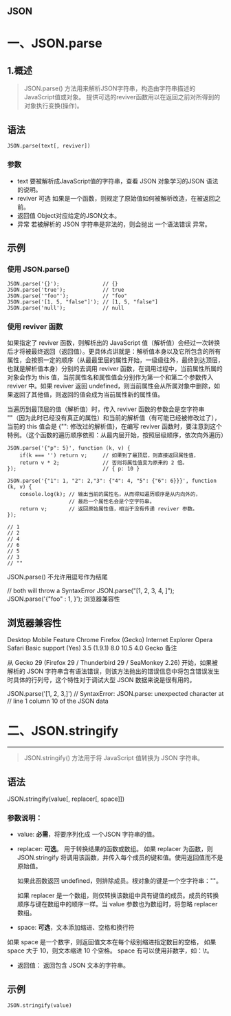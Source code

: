 JSON
---------
# 一、JSON.parse
## 1.概述
> JSON.parse() 
方法用来解析JSON字符串，构造由字符串描述的JavaScript值或对象。
提供可选的reviver函数用以在返回之前对所得到的对象执行变换(操作)。
## 语法
```
JSON.parse(text[, reviver])
```
### 参数
- text
要被解析成JavaScript值的字符串，查看 JSON 对象学习的JSON 语法的说明。
- reviver 可选
如果是一个函数，则规定了原始值如何被解析改造，在被返回之前。
- 返回值
Object对应给定的JSON文本。
- 异常
若被解析的 JSON 字符串是非法的，则会抛出 一个语法错误 异常。
## 示例
### 使用 JSON.parse()
```
JSON.parse('{}');              // {}
JSON.parse('true');            // true
JSON.parse('"foo"');           // "foo"
JSON.parse('[1, 5, "false"]'); // [1, 5, "false"]
JSON.parse('null');            // null
```
### 使用 reviver 函数
如果指定了 reviver 函数，则解析出的 JavaScript 值（解析值）会经过一次转换后才将被最终返回（返回值）。更具体点讲就是：解析值本身以及它所包含的所有属性，会按照一定的顺序（从最最里层的属性开始，一级级往外，最终到达顶层，也就是解析值本身）分别的去调用 reviver 函数，在调用过程中，当前属性所属的对象会作为 this 值，当前属性名和属性值会分别作为第一个和第二个参数传入 reviver 中。如果 reviver 返回 undefined，则当前属性会从所属对象中删除，如果返回了其他值，则返回的值会成为当前属性新的属性值。

当遍历到最顶层的值（解析值）时，传入 reviver 函数的参数会是空字符串 ""（因为此时已经没有真正的属性）和当前的解析值（有可能已经被修改过了），当前的 this 值会是 {"": 修改过的解析值}，在编写 reviver 函数时，要注意到这个特例。（这个函数的遍历顺序依照：从最内层开始，按照层级顺序，依次向外遍历）

```
JSON.parse('{"p": 5}', function (k, v) {
    if(k === '') return v;     // 如果到了最顶层，则直接返回属性值，
    return v * 2;              // 否则将属性值变为原来的 2 倍。
});                            // { p: 10 }

JSON.parse('{"1": 1, "2": 2,"3": {"4": 4, "5": {"6": 6}}}', function (k, v) {
    console.log(k); // 输出当前的属性名，从而得知遍历顺序是从内向外的，
                    // 最后一个属性名会是个空字符串。
    return v;       // 返回原始属性值，相当于没有传递 reviver 参数。
});

// 1
// 2
// 4
// 6
// 5
// 3 
// ""
```
JSON.parse() 不允许用逗号作为结尾

// both will throw a SyntaxError
JSON.parse("[1, 2, 3, 4, ]");
JSON.parse('{"foo" : 1, }');
浏览器兼容性

## 浏览器兼容性
[](https://caniuse.com/#feat=json)
Desktop Mobile
Feature	Chrome	Firefox (Gecko)	Internet Explorer	Opera	Safari
Basic support	(Yes)	3.5 (1.9.1)	8.0	10.5	4.0
Gecko 备注

从 Gecko 29 (Firefox 29 / Thunderbird 29 / SeaMonkey 2.26) 开始，如果被解析的 JSON 字符串含有语法错误，则该方法抛出的错误信息中将包含错误发生时具体的行列号，这个特性对于调试大型 JSON 数据来说是很有用的。

JSON.parse('[1, 2, 3,]')
// SyntaxError: JSON.parse: unexpected character at 
// line 1 column 10 of the JSON data

# 二、JSON.stringify
------------
> JSON.stringify() 方法用于将 JavaScript 值转换为 JSON 字符串。

## 语法
JSON.stringify(value[, replacer[, space]])
### 参数说明：
- value: **必需**，将要序列化成 一个JSON 字符串的值。
- replacer: **可选**。 用于转换结果的函数或数组。
	如果 replacer 为函数，则 JSON.stringify 将调用该函数，并传入每个成员的键和值。使用返回值而不是原始值。

	如果此函数返回 undefined，则排除成员。根对象的键是一个空字符串：""。

	如果 replacer 是一个数组，则仅转换该数组中具有键值的成员。成员的转换顺序与键在数组中的顺序一样。当 value 参数也为数组时，将忽略 replacer 数组。
- space: **可选**，文本添加缩进、空格和换行符

如果 space 是一个数字，则返回值文本在每个级别缩进指定数目的空格，
如果 space 大于 10，则文本缩进 10 个空格。
space 有可以使用非数字，如：\t。
- 返回值： 返回包含 JSON 文本的字符串。

## 示例
```
JSON.stringify(value)
```
